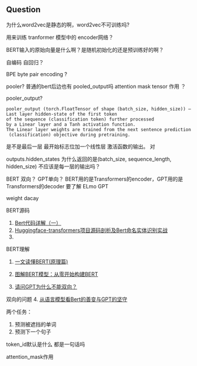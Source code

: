 ## Question

为什么word2vec是静态的啊，word2vec不可训练吗?

用来训练 tranformer 模型中的 encoder网络？

BERT输入的原始向量是什么啊？是随机初始化的还是预训练好的啊？

自编码 自回归？

BPE byte pair encoding ?

pooler?
普通的bert后边也有 pooled_output吗
attention mask tensor 作用 ？

pooler_output?
```
pooler_output (torch.FloatTensor of shape (batch_size, hidden_size)) – Last layer hidden-state of the first token
of the sequence (classification token) further processed 
by a Linear layer and a Tanh activation function. 
The Linear layer weights are trained from the next sentence prediction
 (classification) objective during pretraining.
```
是不是最后一层 最开始标志位加一个线性层 激活函数的输出。 对


outputs.hidden_states 为什么返回的是(batch_size, sequence_length, hidden_size)
不应该是每一层的输出吗？

BERT 双向？ GPT单向？ BERT用的是Transformers的encoder，GPT用的是Transformers的decoder
要了解 ELmo GPT

weight dacay


BERT源码

1. [Bert代码详解（一）](https://blog.csdn.net/cpluss/article/details/88418176)
2. [Huggingface-transformers项目源码剖析及Bert命名实体识别实战](https://blog.csdn.net/weixin_36949593/article/details/106515904)
3. 

BERT理解
1. [一文读懂BERT(原理篇)](https://blog.csdn.net/jiaowoshouzi/article/details/89073944)

2. [图解BERT模型：从零开始构建BERT](https://cloud.tencent.com/developer/article/1389555)

3. [请问GPT为什么不能双向？](https://www.zhihu.com/question/322034410)

双向的问题
4. [从语言模型看Bert的善变与GPT的坚守](http://www.tensorinfinity.com/paper_160.html)




两个任务：
1. 预测被遮挡的单词
2. 预测下一个句子

token_id默认是什么 都是一句话吗

attention_mask作用





